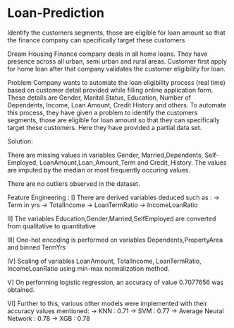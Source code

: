 # Loan-Prediction
Identify the customers segments, those are eligible for loan amount so that the finance company can specifically target these customers

Dream Housing Finance company deals in all home loans. They have presence across all urban, semi urban and rural areas. Customer first apply for home loan after that company validates the customer eligibility for loan.

Problem
Company wants to automate the loan eligibility process (real time) based on customer detail provided while filling online application form. These details are Gender, Marital Status, Education, Number of Dependents, Income, Loan Amount, Credit History and others. To automate this process, they have given a problem to identify the customers segments, those are eligible for loan amount so that they can specifically target these customers. Here they have provided a partial data set.


Solution:

There are missing values in variables Gender, Married,Dependents, Self-Employed, LoanAmount,Loan_Amount_Term and Credit_History.
The values are imputed by the median or most frequently occuring values.

There are no outliers observed in the dataset.

Feature Engineering :
I] There are derived variables deduced such as :
-> Term in yrs 
-> TotalIncome 
-> LoanTermRatio 
-> IncomeLoanRatio

II] The variables Education,Gender,Married,SelfEmployed are converted from qualitative to quantitative

III] One-hot encoding is performed on variables Dependents,PropertyArea and binned TermYrs

IV] Scaling of variables LoanAmount, TotalIncome, LoanTermRatio, IncomeLoanRatio using min-max normalization method.

V] On performing logistic regression, an accuracy of value 0.7077656 was obtained.

VI] Further to this, various other models were implemented with their accuracy values mentioned:
-> KNN : 0.71
-> SVM : 0.77
-> Average Neural Network : 0.78
-> XGB : 0.78


